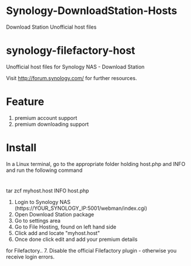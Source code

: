 Synology-DownloadStation-Hosts
==============================

Download Station Unofficial host files

synology-filefactory-host
=========================

Unofficial host files for Synology NAS - Download Station

Visit http://forum.synology.com/ for further resources.

Feature
=========================
1. premium account support
2. premium downloading support

Install
=========================
In a Linux terminal, go to the appropriate folder holding host.php and INFO and run the following command
#
tar zcf myhost.host INFO host.php

1. Login to Synology NAS (https://YOUR_SYNOLOGY_IP:5001/webman/index.cgi)
2. Open Download Station package
3. Go to settings area
4. Go to File Hosting, found on left hand side
5. Click add and locate "myhost.host"
6. Once done click edit and add your premium details

for Filefactory..
7. Disable the official Filefactory plugin -  otherwise you receive login errors.

